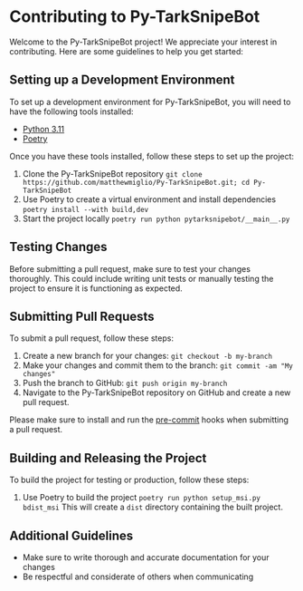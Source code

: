 # Contributing to Py-TarkSnipeBot

Welcome to the Py-TarkSnipeBot project! We appreciate your interest in contributing. Here are some guidelines to help you get started:

## Setting up a Development Environment

To set up a development environment for Py-TarkSnipeBot, you will need to have the following tools installed:

- [Python 3.11](https://www.python.org/)
- [Poetry](https://python-poetry.org/)

Once you have these tools installed, follow these steps to set up the project:

1. Clone the Py-TarkSnipeBot repository
   `git clone https://github.com/matthewmiglio/Py-TarkSnipeBot.git; cd Py-TarkSnipeBot`
2. Use Poetry to create a virtual environment and install dependencies
   `poetry install --with build,dev`
3. Start the project locally
   `poetry run python pytarksnipebot/__main__.py`

## Testing Changes

Before submitting a pull request, make sure to test your changes thoroughly. This could include writing unit tests or manually testing the project to ensure it is functioning as expected.

## Submitting Pull Requests

To submit a pull request, follow these steps:

1. Create a new branch for your changes: `git checkout -b my-branch`
2. Make your changes and commit them to the branch: `git commit -am "My changes"`
3. Push the branch to GitHub: `git push origin my-branch`
4. Navigate to the Py-TarkSnipeBot repository on GitHub and create a new pull request.

Please make sure to install and run the [pre-commit](https://pre-commit.com/) hooks when submitting a pull request.

## Building and Releasing the Project

To build the project for testing or production, follow these steps:

1. Use Poetry to build the project
   `poetry run python setup_msi.py bdist_msi`
   This will create a `dist` directory containing the built project.

## Additional Guidelines

- Make sure to write thorough and accurate documentation for your changes
- Be respectful and considerate of others when communicating
